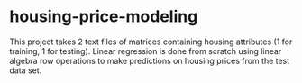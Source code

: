 # housing-price-modeling

This project takes 2 text files of matrices containing housing attributes (1 for training, 1 for testing). Linear regression is done from scratch using linear algebra row operations to make predictions on housing prices from the test data set.

